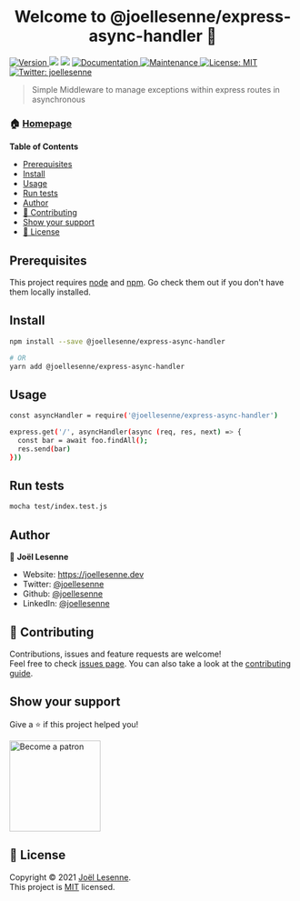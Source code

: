 <h1 align="center">Welcome to @joellesenne/express-async-handler 👋</h1>
<p>
  <a href="https://www.npmjs.com/package/@joellesenne/express-async-handler" target="_blank">
    <img alt="Version" src="https://img.shields.io/npm/v/@joellesenne/express-async-handler.svg">
  </a>
  <img src="https://img.shields.io/badge/npm-%3E%3D7.13.0-blue.svg" />
  <img src="https://img.shields.io/badge/node-%3E%3D16.0.0-blue.svg" />
  <a href="https://github.com/joellesenne/express-async-handler#readme" target="_blank">
    <img alt="Documentation" src="https://img.shields.io/badge/documentation-yes-brightgreen.svg" />
  </a>
  <a href="https://github.com/joellesenne/express-async-handler/graphs/commit-activity" target="_blank">
    <img alt="Maintenance" src="https://img.shields.io/badge/Maintained%3F-yes-green.svg" />
  </a>
  <a href="https://github.com/joellesenne/express-async-handler/blob/main/LICENSE" target="_blank">
    <img alt="License: MIT" src="https://img.shields.io/github/license/joellesenne/@joellesenne/express-async-handler" />
  </a>
  <a href="https://twitter.com/joellesenne" target="_blank">
    <img alt="Twitter: joellesenne" src="https://img.shields.io/twitter/follow/joellesenne.svg?style=social" />
  </a>
</p>

> Simple Middleware to manage exceptions within express routes in asynchronous

### 🏠 [Homepage](https://github.com/joellesenne/express-async-handler#readme)

**Table of Contents**

- [Prerequisites](#prerequisites)
- [Install](#install)
- [Usage](#usage)
- [Run tests](#run-tests)
- [Author](#author)
- [🤝 Contributing](#-contributing)
- [Show your support](#show-your-support)
- [📝 License](#-license)

## Prerequisites

This project requires [node](https://nodejs.org) and [npm](https://npmjs.com). Go check them out if you don't have them locally installed.

## Install

```sh
npm install --save @joellesenne/express-async-handler

# OR
yarn add @joellesenne/express-async-handler
```

## Usage

```sh
const asyncHandler = require('@joellesenne/express-async-handler')

express.get('/', asyncHandler(async (req, res, next) => {
  const bar = await foo.findAll();
  res.send(bar)
}))
```

## Run tests

```sh
mocha test/index.test.js
```

## Author

👤 **Joël Lesenne**

* Website: https://joellesenne.dev
* Twitter: [@joellesenne](https://twitter.com/joellesenne)
* Github: [@joellesenne](https://github.com/joellesenne)
* LinkedIn: [@joellesenne](https://linkedin.com/in/joellesenne)

## 🤝 Contributing

Contributions, issues and feature requests are welcome!<br />Feel free to check [issues page](https://github.com/joellesenne/express-async-handler/issues). You can also take a look at the [contributing guide](https://github.com/joellesenne/express-async-handler/blob/master/CONTRIBUTING.md).

## Show your support

Give a ⭐️ if this project helped you!

<a href="https://www.patreon.com/joellesenne">
  <img  alt="Become a patron" src="https://c5.patreon.com/external/logo/become_a_patron_button@2x.png" width="160">
</a>

## 📝 License

Copyright © 2021 [Joël Lesenne](https://github.com/joellesenne).<br />
This project is [MIT](https://github.com/joellesenne/express-async-handler/blob/master/LICENSE) licensed.

